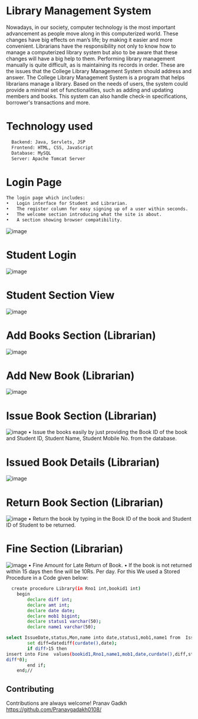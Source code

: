 
# Library Management System

Nowadays, in our society, computer technology is the most important advancement as people move along in this computerized world. These changes have big effects on man’s life; by making it easier and more convenient. Librarians have the responsibility not only to know how to manage a computerized library system but also to be aware that these changes will have a big help to them.
Performing library management manually is quite difficult, as is maintaining its records in order. These are the issues that the College Library Management System should address and answer.
The College Library Management System  is a program that helps librarians manage a library. Based on the needs of users, the system could provide a minimal set of functionalities, such as adding and updating members and books. This system can also handle check-in specifications, borrower's transactions and more.

# Technology used
```bash
  Backend: Java, Servlets, JSP
  Frontend: HTML, CSS, JavaScript
  Database: MySQL
  Server: Apache Tomcat Server
```
# Login Page
```bash
The login page which includes:
•	Login interface for Student and Librarian. 
•	The register column for easy signing up of a user within seconds.
•	The welcome section introducing what the site is about.
•	A section showing browser compatibility.
```

![image](https://user-images.githubusercontent.com/92716110/205496989-d16f1d3b-482f-494b-866b-7e185cfcd610.png)

# Student Login
![image](https://user-images.githubusercontent.com/92716110/205497109-5130d61a-96e4-41e3-8e4b-dbe983bf74a4.png)

# Student Section View
![image](https://user-images.githubusercontent.com/92716110/205497191-ff3ebf35-f9dc-4394-a922-d31d54506f53.png)

# Add Books Section (Librarian)
![image](https://user-images.githubusercontent.com/92716110/205497223-27f39868-d019-41b6-8aa9-11fb9c48e4d3.png)

# Add New Book (Librarian)
![image](https://user-images.githubusercontent.com/92716110/205497268-3a93267d-de6f-4e04-8248-c4772689e326.png)

# Issue Book Section (Librarian)
![image](https://user-images.githubusercontent.com/92716110/205497419-2e2b6233-5bbc-42fc-9f37-b6abf6be8c06.png)
•	Issue the books easily by just providing the Book ID of the book and Student ID, Student Name, Student Mobile No. from the database.

# Issued Book Details (Librarian)
![image](https://user-images.githubusercontent.com/92716110/205497453-909bf410-7404-44e0-b22d-fef0a18dea11.png)

# Return Book Section (Librarian)
![image](https://user-images.githubusercontent.com/92716110/205497475-c8098f92-ee0b-4685-b9f0-8e6dcfa9b148.png)
•	Return the book by typing in the Book ID of the book and Student ID of Student to be returned.

# Fine Section (Librarian)

![image](https://user-images.githubusercontent.com/92716110/205497508-8b87ef10-d6d6-4062-96ce-1164a48afad6.png)
•	Fine Amount for Late Return of Book.
•	If the book is not returned within 15 days then fine will be 10Rs. Per day. For this We used a Stored Procedure in a Code given below:

```bash
  create procedure Library(in Rno1 int,bookid1 int)
	begin
		declare diff int;
		declare amt int;
		declare date date;
		declare mob1 bigint;
		declare status1 varchar(50);
		declare name1 varchar(50);

select IssueDate,status,Mon,name into date,status1,mob1,name1 from  IssueBook where Rno=Rno1 and bookid=bookid1;
		set diff=datediff(curdate(),date);
		if diff>15 then
insert into Fine  values(bookid1,Rno1,name1,mob1,date,curdate(),diff,status1,
diff*0);
		end if;
	end;//

```


## Contributing

Contributions are always welcome!
Pranav Gadkh https://github.com/Pranavgadakh0108/

